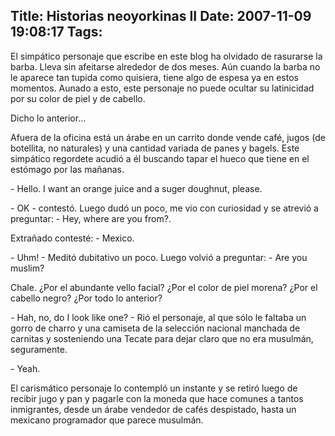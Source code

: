 Title: Historias neoyorkinas II
Date: 2007-11-09 19:08:17
Tags: 
---
<p>El simpático personaje que escribe en este blog ha olvidado de rasurarse la barba. Lleva sin afeitarse alrededor de dos meses. Aún cuando la barba no le aparece tan tupida como quisiera, tiene algo de espesa ya en estos momentos. Aunado a esto, este personaje no puede ocultar su latinicidad por su color de piel y de cabello.</p>

<p>Dicho lo anterior&#8230;</p>

<p>Afuera de la oficina está un árabe en un carrito donde vende café, jugos (de botellita, no naturales) y una cantidad variada de panes y bagels. Este simpático regordete acudió a él buscando tapar el hueco que tiene en el estómago por las mañanas.</p>

<p>- Hello. I want an orange juice and a suger doughnut, please.</p>

<p>- OK - contestó. Luego dudó un poco, me vio con curiosidad y se atrevió a preguntar: - Hey, where are you from?.</p>

<p>Extrañado contesté: - Mexico.</p>

<p>- Uhm! - Meditó dubitativo un poco. Luego volvió a preguntar: - Are you muslim?</p>

<p>Chale. ¿Por el abundante vello facial? ¿Por el color de piel morena? ¿Por el cabello negro? ¿Por todo lo anterior?</p>

<p>- Hah, no, do I look like one? - Rió el personaje, al que sólo le faltaba un gorro de charro y una camiseta de la selección nacional manchada de carnitas y sosteniendo una Tecate para dejar claro que no era musulmán, seguramente.</p>

<p>- Yeah.</p>

<p>El carismático personaje lo contempló un instante y se retiró luego de recibir jugo y pan y pagarle con la moneda que hace comunes a tantos inmigrantes, desde un árabe vendedor de cafés despistado, hasta un mexicano programador que parece musulmán.</p>
